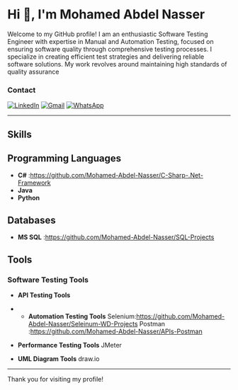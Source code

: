 # Hi 👋, I'm Mohamed Abdel Nasser

Welcome to my GitHub profile! I am an enthusiastic Software Testing Engineer with expertise in Manual and Automation Testing,
focused on ensuring software quality through comprehensive testing processes.
I specialize in creating efficient test strategies and delivering reliable software solutions. My work revolves around maintaining high standards of quality assurance





### Contact 
[![LinkedIn](https://img.shields.io/badge/LinkedIn-blue?style=for-the-badge&logo=linkedin)](https://www.linkedin.com/in/mohamed-abdel-nasser-75014019a/)
[![Gmail](https://img.shields.io/badge/Email-red?style=for-the-badge&logo=gmail&logoColor=white)](mailto:m.a.nasser113@gmail.com)
[![WhatsApp](https://img.shields.io/badge/WhatsApp-green?style=for-the-badge&logo=whatsapp&logoColor=white)](http://wa.me/+201018127745)

---

## Skills

## Programming Languages
- **C#**           :https://github.com/Mohamed-Abdel-Nasser/C-Sharp-.Net-Framework
- **Java**
- **Python**

## Databases
- **MS SQL**       :https://github.com/Mohamed-Abdel-Nasser/SQL-Projects

## Tools
### Software Testing Tools
- **API Testing Tools**
- - **Automation Testing Tools**
      Selenium:https://github.com/Mohamed-Abdel-Nasser/Seleinum-WD-Projects
       Postman       :https://github.com/Mohamed-Abdel-Nasser/APIs-Postman

- **Performance Testing Tools**
      JMeter

- **UML Diagram Tools**
       draw.io

---

  Thank you for visiting my profile!

